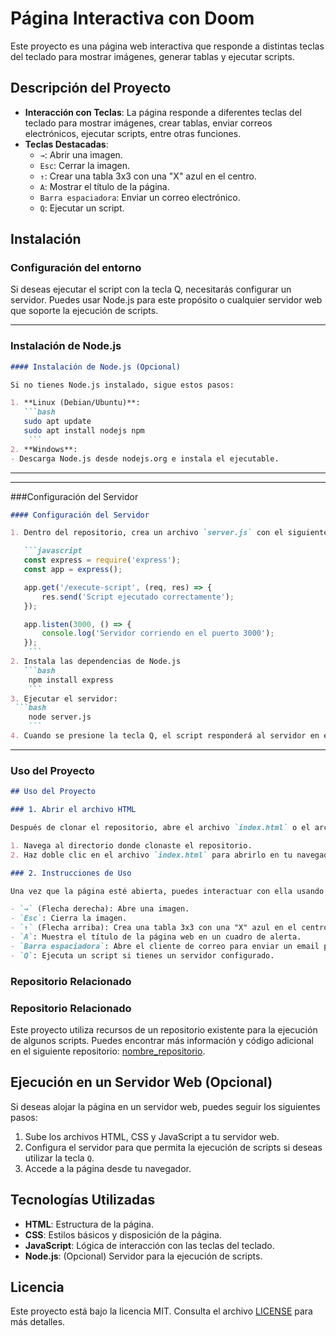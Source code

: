 # Página Interactiva con Doom

Este proyecto es una página web interactiva que responde a distintas teclas del teclado para mostrar imágenes, generar tablas y ejecutar scripts.

## Descripción del Proyecto
- **Interacción con Teclas**: La página responde a diferentes teclas del teclado para mostrar imágenes, crear tablas, enviar correos electrónicos, ejecutar scripts, entre otras funciones.
- **Teclas Destacadas**:
  - `→`: Abrir una imagen.
  - `Esc`: Cerrar la imagen.
  - `↑`: Crear una tabla 3x3 con una "X" azul en el centro.
  - `A`: Mostrar el título de la página.
  - `Barra espaciadora`: Enviar un correo electrónico.
  - `Q`: Ejecutar un script.

## Instalación
### Configuración del entorno
Si deseas ejecutar el script con la tecla Q, necesitarás configurar un servidor. Puedes usar Node.js para este propósito o cualquier servidor web que soporte la ejecución de scripts.

---
### Instalación de Node.js
```markdown
#### Instalación de Node.js (Opcional)

Si no tienes Node.js instalado, sigue estos pasos:

1. **Linux (Debian/Ubuntu)**:
   ```bash
   sudo apt update
   sudo apt install nodejs npm
    ```
2. **Windows**:
- Descarga Node.js desde nodejs.org e instala el ejecutable.
```
---

---

###Configuración del Servidor

```markdown
#### Configuración del Servidor

1. Dentro del repositorio, crea un archivo `server.js` con el siguiente contenido:

   ```javascript
   const express = require('express');
   const app = express();

   app.get('/execute-script', (req, res) => {
       res.send('Script ejecutado correctamente');
   });

   app.listen(3000, () => {
       console.log('Servidor corriendo en el puerto 3000');
   });
    ```
2. Instala las dependencias de Node.js
   ```bash
    npm install express
    ```
3. Ejecutar el servidor:
 ```bash
    node server.js
    ```
4. Cuando se presione la tecla Q, el script responderá al servidor en el puerto 3000
```
---
### Uso del Proyecto

```markdown
## Uso del Proyecto

### 1. Abrir el archivo HTML

Después de clonar el repositorio, abre el archivo `index.html` o el archivo HTML incluido en tu navegador:

1. Navega al directorio donde clonaste el repositorio.
2. Haz doble clic en el archivo `index.html` para abrirlo en tu navegador.

### 2. Instrucciones de Uso

Una vez que la página esté abierta, puedes interactuar con ella usando las siguientes teclas:

- `→` (Flecha derecha): Abre una imagen.
- `Esc`: Cierra la imagen.
- `↑` (Flecha arriba): Crea una tabla 3x3 con una "X" azul en el centro.
- `A`: Muestra el título de la página web en un cuadro de alerta.
- `Barra espaciadora`: Abre el cliente de correo para enviar un email predefinido.
- `Q`: Ejecuta un script si tienes un servidor configurado.
```
### Repositorio Relacionado
### Repositorio Relacionado

Este proyecto utiliza recursos de un repositorio existente para la ejecución de algunos scripts. Puedes encontrar más información y código adicional en el siguiente repositorio: [nombre_repositorio](URL_REPOSITORIO).

## Ejecución en un Servidor Web (Opcional)

Si deseas alojar la página en un servidor web, puedes seguir los siguientes pasos:

1. Sube los archivos HTML, CSS y JavaScript a tu servidor web.
2. Configura el servidor para que permita la ejecución de scripts si deseas utilizar la tecla `Q`.
3. Accede a la página desde tu navegador.

## Tecnologías Utilizadas

- **HTML**: Estructura de la página.
- **CSS**: Estilos básicos y disposición de la página.
- **JavaScript**: Lógica de interacción con las teclas del teclado.
- **Node.js**: (Opcional) Servidor para la ejecución de scripts.

## Licencia

Este proyecto está bajo la licencia MIT. Consulta el archivo [LICENSE](LICENSE) para más detalles.


